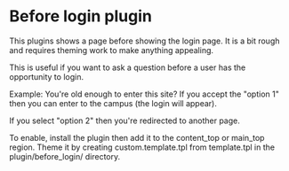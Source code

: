 Before login plugin
===

This plugins shows a page before showing the login page. It is a bit rough and requires theming work to make anything appealing.

This is useful if you want to ask a question before a user has the opportunity to login.

Example:
You're old enough to enter this site? If you accept the "option 1" then you can enter to the campus (the login will appear).

If you select "option 2" then you're redirected to another page.

To enable, install the plugin then add it to the content_top or main_top region.
Theme it by creating custom.template.tpl from template.tpl in the plugin/before_login/ directory.
